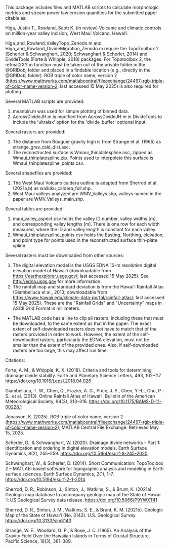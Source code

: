 This package includes files and MATLAB scripts to calculate morphologic metrics and stream power law erosion quantities for the submitted paper citable as:

Higa, Justin T., Rowland, Scott K. (in review) Volcanic and climatic controls on million-year valley incision, West Maui Volcano, Hawaiʻi.

Higa_and_Rowland_ValleyTopo_Zenodo.m and Higa_and_Rowland_DivideMigration_Zenodo.m require the TopoToolbox 2 (Scherler & Schwanghart, 2020; Schwanghart & Scherler, 2014) and DivideTools (Forte & Whipple, 2018) packages. For Topotoolbox 2, the refmat2XY.m function must be taken out of the private folder in the @GRIDobj folder and placed in a findable location (e.g., directly in the @GRIDobj folder). RGB triple of color name, version 2 (https://www.mathworks.com/matlabcentral/fileexchange/24497-rgb-triple-of-color-name-version-2; last accessed 15 May 2025) is also required for plotting.

Several MATLAB scripts are provided:
1) meanbin.m was used for simple plotting of binned data.
2) AcrossDivideJH.m is modified from AcrossDivideJH.m in DivideTools to include the 'ultralax' option for the 'divide_buffer' optional input.

Several rasters are provided:
1) The distance from Bouguer gravity high is from Strange et al. (1965) as strange_grav_cald_dist.asc.
2) The reconstructed surface is Wmaui_thinplatespline.asc, zipped as Wmaui_thinplatespline.zip. Points used to interpolate this surface is Wmaui_thinplatespline_points.csv.

Several shapefiles are provided:
1) The West Maui Volcano caldera outline is adapted from Sherrod et al. (2021a,b) as wailuku_caldera_full.shp.
2) West Maui valleys analyzed are WMV_Valleys.shp, valleys named in the paper are WMV_Valleys_main.shp.

Several tables are provided:
1) maui_valley_aspect.csv holds the valley ID number, valley widths [m], and corresponding valley lengths [m]. There is one row for each width measured, where the ID and valley length is constant for each valley.
2) Wmaui_thinplatespline_points.csv holds the Easting, Northing, elevation, and point type for points used in the reconstructed surface thin-plate spline.

Several rasters must be downloaded from other sources:
1) The digital elevation model is the USGS EDNA 10-m resolution digital elevation model of Hawaiʻi (downloadable from https://earthexplorer.usgs.gov/; last accessed 15 May 2025). See http://edna.usgs.gov for more information.
2) The rainfall map and standard deviation is from the Hawaiʻi Rainfall Atlas (Giambelluca et al., 2013; downloadable from https://www.hawaii.edu/climate-data-portal/rainfall-atlas/; last accessed 15 May 2025). These are the "Rainfall Grids" and "Uncertainty" maps in ASCII Grid Format in millimeters.
* The MATLAB code has a line to clip all rasters, including these that must be downloaded, to the same extent as that in the paper. The exact extent of self-downloaded rasters does not have to match that of the rasters provided in order to work. However, the extent of the self-downloaded rasters, particularly the EDNA elevation, must not be smaller than the extent of the provided ones. Also, if self-downloaded rasters are too large, this may affect run time.

Citations:

Forte, A. M., & Whipple, K. X. (2018). Criteria and tools for determining drainage divide stability. Earth and Planetary Science Letters, 493, 102–117. https://doi.org/10.1016/j.epsl.2018.04.026

Giambelluca, T. W., Chen, Q., Frazier, A. G., Price, J. P., Chen, Y.-L., Chu, P.-S., et al. (2013). Online Rainfall Atlas of Hawai‘i. Bulletin of the American Meteorological Society, 94(3), 313–316. https://doi.org/10.1175/BAMS-D-11-00228.1

Jonasson, K. (2025). RGB triple of color name, version 2 (https://www.mathworks.com/matlabcentral/fileexchange/24497-rgb-triple-of-color-name-version-2), MATLAB Central File Exchange. Retrieved May 15, 2025. 

Scherler, D., & Schwanghart, W. (2020). Drainage divide networks – Part 1: Identification and ordering in digital elevation models. Earth Surface Dynamics, 8(2), 245–259. https://doi.org/10.5194/esurf-8-245-2020

Schwanghart, W., & Scherler, D. (2014). Short Communication: TopoToolbox 2 – MATLAB-based software for topographic analysis and modeling in Earth surface sciences. Earth Surface Dynamics, 2(1), 1–7. https://doi.org/10.5194/esurf-2-1-2014

Sherrod, D. R., Robinson, J., Sinton, J., Watkins, S., & Brunt, K. (2021a). Geologic map database to accompany geologic map of the State of Hawai ‘i: US Geological Survey data release. https://doi.org/10.5066/P9YWXT41

Sherrod, D. R., Sinton, J. M., Watkins, S. E., & Brunt, K. M. (2021b). Geologic Map of the State of Hawaiʻi (No. 3143). U.S. Geological Survey. https://doi.org/10.3133/sim3143

Strange, W. E., Woollard, G. P., & Rose, J. C. (1965). An Analysis of the Gravity Field Over the Hawaiian Islands in Terms of Crustal Structure. Pacific Science, 19(3), 381–389.

